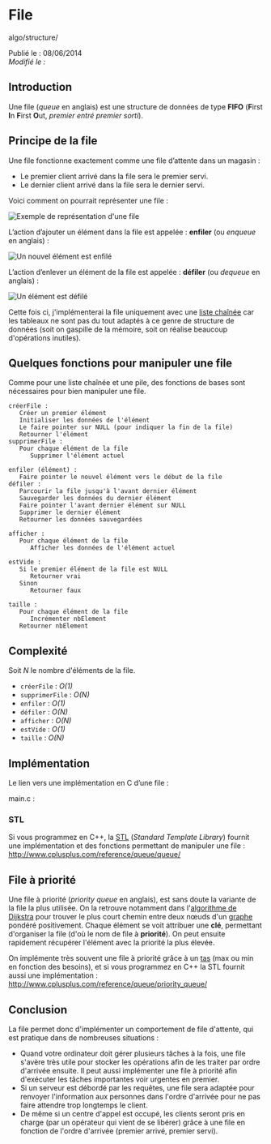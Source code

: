 File
====
algo/structure/

Publié le : 08/06/2014  
*Modifié le :*

## Introduction

Une file (*queue* en anglais) est une structure de données de type **FIFO** (**F**irst **I**n **F**irst **O**ut, *premier entré premier sorti*).

## Principe de la file

Une file fonctionne exactement comme une file d’attente dans un magasin :

- Le premier client arrivé dans la file sera le premier servi.
- Le dernier client arrivé dans la file sera le dernier servi.

Voici comment on pourrait représenter une file :

![Exemple de représentation d'une file](/static/img/algo/structure/file/exemple_file.png)

L’action d’ajouter un élément dans la file est appelée : **enfiler** (ou *enqueue* en anglais) :

![Un nouvel élément est enfilé](/static/img/algo/structure/file/exemple_ajout.png)

L’action d’enlever un élément de la file est appelée : **défiler** (ou *dequeue* en anglais) :

![Un élément est défilé](/static/img/algo/structure/file/exemple_suppression.png)

Cette fois ci, j'implémenterai la file uniquement avec une [liste chaînée](http://napnac.ga/algo/structure/liste_chainee.html) car les tableaux ne sont pas du tout adaptés à ce genre de structure de données (soit on gaspille de la mémoire, soit on réalise beaucoup d'opérations inutiles).

## Quelques fonctions pour manipuler une file

Comme pour une liste chaînée et une pile, des fonctions de bases sont nécessaires pour bien manipuler une file.

```nohighlight
créerFile :
   Créer un premier élément
   Initialiser les données de l'élément
   Le faire pointer sur NULL (pour indiquer la fin de la file)
   Retourner l'élément
supprimerFile :
   Pour chaque élément de la file
      Supprimer l'élément actuel

enfiler (élément) :
   Faire pointer le nouvel élément vers le début de la file
défiler :
   Parcourir la file jusqu'à l'avant dernier élément
   Sauvegarder les données du dernier élément
   Faire pointer l'avant dernier élément sur NULL
   Supprimer le dernier élément
   Retourner les données sauvegardées

afficher :
   Pour chaque élément de la file
      Afficher les données de l'élément actuel

estVide :
   Si le premier élément de la file est NULL
      Retourner vrai
   Sinon
      Retourner faux

taille :
   Pour chaque élément de la file
      Incrémenter nbElement
   Retourner nbElement
```

## Complexité

Soit *N* le nombre d'éléments de la file.

- `créerFile` : *O(1)*
- `supprimerFile` : *O(N)*
- `enfiler` : *O(1)*
- `défiler` : *O(N)*
- `afficher` : *O(N)*
- `estVide` : *O(1)*
- `taille` : *O(N)*


## Implémentation

Le lien vers une implémentation en C d’une file :

main.c : 

### STL

Si vous programmez en C++, la [STL](https://en.wikipedia.org/wiki/Standard_Template_Library) (*Standard Template Library*) fournit une implémentation et des fonctions permettant de manipuler une file : <http://www.cplusplus.com/reference/queue/queue/> 

## File à priorité

Une file à priorité (*priority queue* en anglais), est sans doute la variante de la file la plus utilisée. On la retrouve notamment dans l'[algorithme de Dijkstra]() pour trouver le plus court chemin entre deux nœuds d'un [graphe](http://napnac.ga/algo/structure/graphe.html) pondéré positivement. Chaque élément se voit attribuer une **clé**, permettant d'organiser la file (d'où le nom de file à **priorité**). On peut ensuite rapidement récupérer l'élément avec la priorité la plus élevée.

On implémente très souvent une file à priorité grâce à un [tas]() (max ou min en fonction des besoins), et si vous programmez en C++ la STL fournit aussi une implémentation : <http://www.cplusplus.com/reference/queue/priority_queue/>

## Conclusion

La file permet donc d'implémenter un comportement de file d'attente, qui est pratique dans de nombreuses situations :

- Quand votre ordinateur doit gérer plusieurs tâches à la fois, une file s'avère très utile pour stocker les opérations afin de les traiter par ordre d'arrivée ensuite. Il peut aussi implémenter une file à priorité afin d'exécuter les tâches importantes voir urgentes en premier.
- Si un serveur est débordé par les requêtes, une file sera adaptée pour renvoyer l'information aux personnes dans l'ordre d'arrivée pour ne pas faire attendre trop longtemps le client.
- De même si un centre d'appel est occupé, les clients seront pris en charge (par un opérateur qui vient de se libérer) grâce à une file en fonction de l'ordre d'arrivée (premier arrivé, premier servi).
